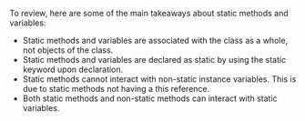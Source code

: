 To review, here are some of the main takeaways about static methods and variables:

- Static methods and variables are associated with the class as a whole, not objects of the class.
- Static methods and variables are declared as static by using the static keyword upon declaration.
- Static methods cannot interact with non-static instance variables. This is due to static methods not having a this reference.
- Both static methods and non-static methods can interact with static variables.
